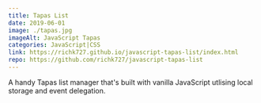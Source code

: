 ```yaml
---
title: Tapas List
date: 2019-06-01
image: ./tapas.jpg
imageAlt: JavaScript Tapas
categories: JavaScript|CSS
link: https://richk727.github.io/javascript-tapas-list/index.html
repo: https://github.com/richk727/javascript-tapas-list
---
```

A handy Tapas list manager that's built with vanilla JavaScript utlising local storage and event delegation.